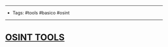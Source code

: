 ----
-  Tags: #tools #basico #osint 
----

# [OSINT TOOLS](http://localhost:8888/identity/api/auth/v3/check-otp)
